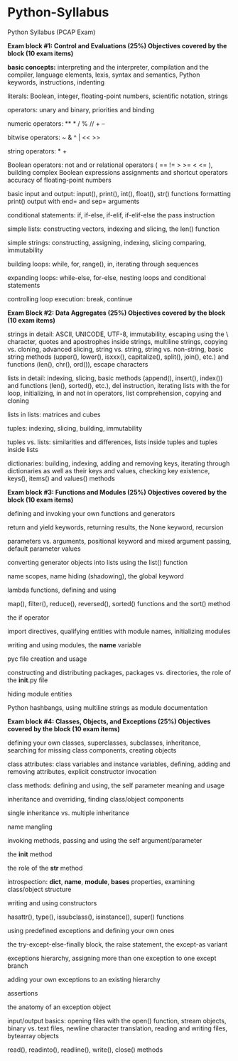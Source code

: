 # Python-Syllabus
Python Syllabus (PCAP Exam)

**Exam block #1: Control and Evaluations (25%)
Objectives covered by the block (10 exam items)**

**basic concepts:** interpreting and the interpreter, compilation and the compiler, language elements, lexis, syntax and semantics, Python keywords, instructions, indenting

literals: Boolean, integer, floating-point numbers, scientific notation, strings

operators: unary and binary, priorities and binding

numeric operators: ** * / % // + –

bitwise operators: ~ & ^ | << >>

string operators: * +

Boolean operators: not and or relational operators ( == != > >= < <= ), building complex Boolean expressions assignments and shortcut operators
accuracy of floating-point numbers

basic input and output: input(), print(), int(), float(), str() functions
formatting print() output with end= and sep= arguments

conditional statements: if, if-else, if-elif, if-elif-else
the pass instruction

simple lists: constructing vectors, indexing and slicing, the len() function

simple strings: constructing, assigning, indexing, slicing comparing, immutability

building loops: while, for, range(), in, iterating through sequences

expanding loops: while-else, for-else, nesting loops and conditional statements

controlling loop execution: break, continue


**Exam Block #2: Data Aggregates (25%)
Objectives covered by the block (10 exam items)**

strings in detail: ASCII, UNICODE, UTF-8, immutability, escaping using the \ character, quotes and apostrophes inside strings, multiline strings, copying vs. cloning, advanced slicing, string vs. string, string vs. non-string, basic string methods (upper(), lower(), isxxx(), capitalize(), split(), join(), etc.) and functions (len(), chr(), ord()), escape characters

lists in detail: indexing, slicing, basic methods (append(), insert(), index()) and functions (len(), sorted(), etc.), del instruction, iterating lists with the for loop, initializing, in and not in operators, list comprehension, copying and cloning

lists in lists: matrices and cubes

tuples: indexing, slicing, building, immutability

tuples vs. lists: similarities and differences, lists inside tuples and tuples inside lists

dictionaries: building, indexing, adding and removing keys, iterating through dictionaries as well as their keys and values, checking key existence, keys(), items() and values() methods


**Exam block #3: Functions and Modules (25%)
Objectives covered by the block (10 exam items)**

defining and invoking your own functions and generators

return and yield keywords, returning results, the None keyword, recursion

parameters vs. arguments, positional keyword and mixed argument passing, default parameter values

converting generator objects into lists using the list() function

name scopes, name hiding (shadowing), the global keyword

lambda functions, defining and using

map(), filter(), reduce(), reversed(), sorted() functions and the sort() method

the if operator

import directives, qualifying entities with module names, initializing modules

writing and using modules, the __name__ variable

pyc file creation and usage

constructing and distributing packages, packages vs. directories, the role of the __init__.py file

hiding module entities

Python hashbangs, using multiline strings as module documentation


**Exam block #4: Classes, Objects, and Exceptions (25%)
Objectives covered by the block (10 exam items)**

defining your own classes, superclasses, subclasses, inheritance, searching for missing class components, creating objects

class attributes: class variables and instance variables, defining, adding and removing attributes, explicit constructor invocation

class methods: defining and using, the self parameter meaning and usage

inheritance and overriding, finding class/object components

single inheritance vs. multiple inheritance

name mangling

invoking methods, passing and using the self argument/parameter

the __init__ method

the role of the __str__ method

introspection: __dict__, __name__, __module__, __bases__ properties, examining class/object structure

writing and using constructors

hasattr(), type(), issubclass(), isinstance(), super() functions

using predefined exceptions and defining your own ones

the try-except-else-finally block, the raise statement, the except-as variant

exceptions hierarchy, assigning more than one exception to one except branch

adding your own exceptions to an existing hierarchy

assertions

the anatomy of an exception object

input/output basics: opening files with the open() function, stream objects, binary vs. text files, newline character translation, reading and writing files, bytearray objects

read(), readinto(), readline(), write(), close() methods
